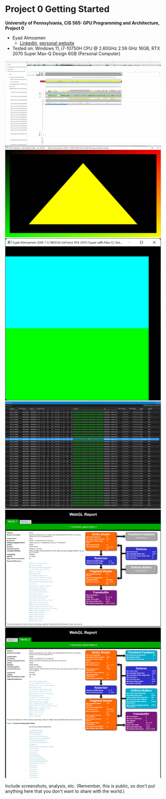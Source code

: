 Project 0 Getting Started
====================

**University of Pennsylvania, CIS 565: GPU Programming and Architecture, Project 0**

* Eyad Almoamen
  * [LinkedIn](https://www.linkedin.com/in/eyadalmoamen/), [personal website](https://eyadnabeel.com)
* Tested on: Windows 11, i7-10750H CPU @ 2.60GHz 2.59 GHz 16GB, RTX 2070 Super Max-Q Design 6GB (Personal Computer)

![](images/screenshot_analysis.png)
![](images/screenshot_dxr.png)
![](images/screenshot_test.png)
![](images/screenshot_warp_info.png)
![](images/screenshot_webgl_01.png)
![](images/screenshot_webgl_02.png)

Include screenshots, analysis, etc. (Remember, this is public, so don't put
anything here that you don't want to share with the world.)

